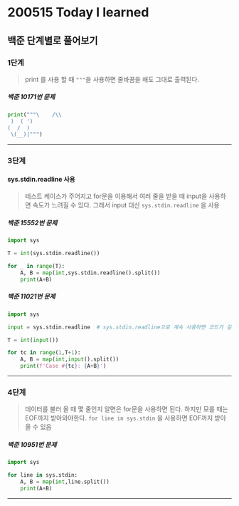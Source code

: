 # 200515 Today I learned



## 백준 단계별로 풀어보기

### 1단계

> print 를 사용 할 때 `"""`을 사용하면 줄바꿈을 해도 그대로 출력된다.



##### 백준 10171번 문제

```python
print("""\    /\\
 )  ( ')
(  /  )
 \(__)|""")
```

---



### 3단계

#### sys.stdin.readline 사용

> 테스트 케이스가 주어지고 for문을 이용해서 여러 줄을 받을 때 input을 사용하면 속도가 느려질 수 있다. 그래서 input 대신 `sys.stdin.readline` 을 사용



##### 백준 15552번 문제

```python
import sys

T = int(sys.stdin.readline())

for _ in range(T):
    A, B = map(int,sys.stdin.readline().split())
    print(A+B)
```



##### 백준 11021번 문제

```python
import sys

input = sys.stdin.readline	# sys.stdin.readline으로 계속 사용하면 코드가 길어질 수 있음

T = int(input())

for tc in range(1,T+1):
    A, B = map(int,input().split())
    print(f'Case #{tc}: {A+B}')
```

---



### 4단계

> 데이터를 불러 올 때 몇 줄인지 알면은 for문을 사용하면 된다. 하지만 모를 때는 EOF까지 받아와야한다. `for line in sys.stdin` 을 사용하면 EOF까지 받아올 수 있음



##### 백준 10951번 문제

```python
import sys

for line in sys.stdin:
    A, B = map(int,line.split())
    print(A+B)
```

---



